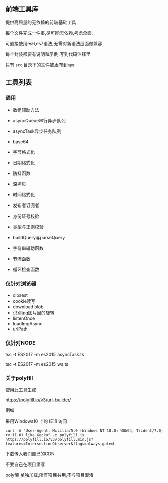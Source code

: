 ## 前端工具库

提供高质量的无依赖的前端基础工具

每个文件完成一件事,尽可能无依赖,考虑全面.

可直接使用es6,es7语法,无需对新语法层面做兼容

每个封装都要有说明和示例,写到代码注释里

只有 `src` 目录下的文件被发布到`npm`

## 工具列表



### 通用



- 数组辅助方法

- asyncQueue串行异步队列

- asyncTask异步任务队列

- base64

- 字节格式化

- 日期格式化

- 防抖函数

- 深拷贝

- 时间格式化

- 发布者订阅者

- 身份证号校验

- 类型与正则校验

- buildQuery与parseQuery

- 字符串辅助函数

- 节流函数

- 循环检查函数

  



### 仅针对浏览器

- closest
- cookie读写
- download blob
- 识别jpg图片里的旋转
- listenOnce
- loadImgAsync
- urlPath



### 仅针对NODE




tsc -t ES2017 -m es2015 asyncTask.ts

tsc -t ES2017 -m es2015 ws.ts

### 关于polyfill

使用此工具生成

https://polyfill.io/v3/url-builder/

例如

采用Windows10 上的 IE11 访问

```
curl -A "User-Agent: Mozilla/5.0 (Windows NT 10.0; WOW64; Trident/7.0; rv:11.0) like Gecko" -o polyfill.js https://polyfill.io/v3/polyfill.min.js?features=IntersectionObserver&flags=always,gated
```

下载传入我们自己的CDN

不要自己在项目里写

polyfill 单独加载,所有项目共用,不与项目混淆